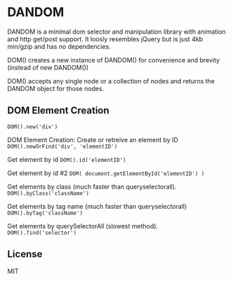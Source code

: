 DANDOM
=========

DANDOM is a minimal dom selector and manipulation library with animation and http get/post support. It loosly resembles jQuery but is just 4kb min/gzip and has no dependencies.

DOM() creates a new instance of DANDOM() for convenience and brevity (instead of new DANDOM())

DOM() accepts any single node or a collection of nodes and returns the DANDOM object for those nodes.

DOM Element Creation
-----------
``` DOM().new('div') ```

DOM Element Creation: Create or retreive an element by ID
``` DOM().newOrFind('div', 'elementID') ```


Get element by id 
``` DOM().id('elementID') ```

Get element by id #2
``` DOM( document.getElementById('elementID') ) ```

Get elements by class (much faster than queryselectorall).
``` DOM().byClass('className') ```

Get elements by tag name (much faster than queryselectorall)
``` DOM().byTag('className') ```

Get elements by querySelectorAll (slowest method).
``` DOM().find('selector') ```





License
-----------

MIT
